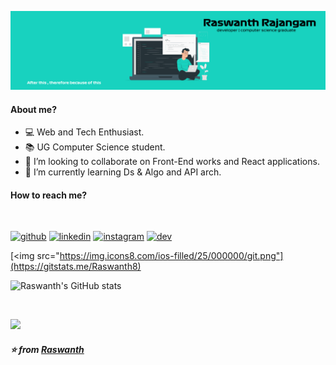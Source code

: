 ![About](images/new1.png)
<br>

#### About me?
- :computer:  Web and Tech Enthusiast.
- :books:  UG Computer Science student.
- :raised_hands: I’m looking to collaborate on Front-End works and React applications.
- :memo: I’m currently learning Ds & Algo and API arch.  

#### How to reach me?
<br> 

[<img src='https://cdn.jsdelivr.net/npm/simple-icons@3.0.1/icons/telegram.svg' alt='github' height='25'>](https://t.me/rachoo_8)  [<img src='https://cdn.jsdelivr.net/npm/simple-icons@3.0.1/icons/linkedin.svg' alt='linkedin' height='25'>](https://www.linkedin.com/in/raswanth-rajangam-4564a41aa/)  [<img src='https://cdn.jsdelivr.net/npm/simple-icons@3.0.1/icons/instagram.svg' alt='instagram' height='25'>](https://www.instagram.com/raswanth.8/) [<img src='https://cdn.jsdelivr.net/npm/simple-icons@3.0.1/icons/dev-dot-to.svg' alt='dev' height='25'>](https://dev.to/raswanth8)

[<img src="https://img.icons8.com/ios-filled/25/000000/git.png"](https://gitstats.me/Raswanth8) 

![Raswanth's GitHub stats](https://github-readme-stats.vercel.app/api?username=Raswanth8&theme=github_dark&show_icons=true)

<br>

![](https://komarev.com/ghpvc/?username=Raswanth8&color=brightgreen&style=flat-square)


##### :star: from <a href="https://github.com/Raswanth8">Raswanth</a>
